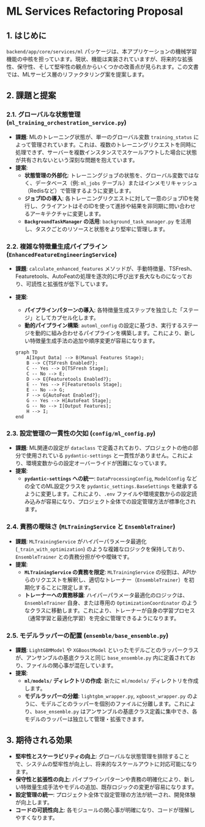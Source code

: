 # ML Services Refactoring Proposal

## 1. はじめに

`backend/app/core/services/ml` パッケージは、本アプリケーションの機械学習機能の中核を担っています。現状、機能は実装されていますが、将来的な拡張性、保守性、そして堅牢性の観点からいくつかの改善点が見られます。この文書では、MLサービス層のリファクタリング案を提案します。

## 2. 課題と提案

### 2.1. グローバルな状態管理 (`ml_training_orchestration_service.py`)

- **課題**: MLのトレーニング状態が、単一のグローバル変数 `training_status` によって管理されています。これは、複数のトレーニングリクエストを同時に処理できず、サーバーを複数インスタンスでスケールアウトした場合に状態が共有されないという深刻な問題を抱えています。
- **提案**:
    - **状態管理の外部化**: トレーニングジョブの状態を、グローバル変数ではなく、データベース（例: `ml_jobs` テーブル）またはインメモリキャッシュ（Redisなど）で管理するように変更します。
    - **ジョブIDの導入**: 各トレーニングリクエストに対して一意のジョブIDを発行し、クライアントはそのIDを使って進捗や結果を非同期に問い合わせるアーキテクチャに変更します。
    - **`BackgroundTaskManager` の活用**: `background_task_manager.py` を活用し、タスクごとのリソースと状態をより堅牢に管理します。

### 2.2. 複雑な特徴量生成パイプライン (`EnhancedFeatureEngineeringService`)

- **課題**: `calculate_enhanced_features` メソッドが、手動特徴量、TSFresh、Featuretools、AutoFeatの処理を逐次的に呼び出す長大なものになっており、可読性と拡張性が低下しています。
- **提案**:
    - **パイプラインパターンの導入**: 各特徴量生成ステップを独立した「ステージ」としてカプセル化します。
    - **動的パイプライン構築**: `automl_config` の設定に基づき、実行するステージを動的に組み合わせるパイプラインを構築します。これにより、新しい特徴量生成手法の追加や順序変更が容易になります。

    ```mermaid
    graph TD
        A[Input Data] --> B(Manual Features Stage);
        B --> C{TSFresh Enabled?};
        C -- Yes --> D[TSFresh Stage];
        C -- No --> E;
        D --> E{Featuretools Enabled?};
        E -- Yes --> F[Featuretools Stage];
        E -- No --> G;
        F --> G{AutoFeat Enabled?};
        G -- Yes --> H[AutoFeat Stage];
        G -- No --> I[Output Features];
        H --> I;
    end
    ```

### 2.3. 設定管理の一貫性の欠如 (`config/ml_config.py`)

- **課題**: ML関連の設定が `dataclass` で定義されており、プロジェクトの他の部分で使用されている `pydantic-settings` と一貫性がありません。これにより、環境変数からの設定オーバーライドが困難になっています。
- **提案**:
    - **`pydantic-settings` への統一**: `DataProcessingConfig`, `ModelConfig` などの全てのML設定クラスを `pydantic_settings.BaseSettings` を継承するように変更します。これにより、`.env` ファイルや環境変数からの設定読み込みが容易になり、プロジェクト全体での設定管理方法が標準化されます。

### 2.4. 責務の曖昧さ (`MLTrainingService` と `EnsembleTrainer`)

- **課題**: `MLTrainingService` がハイパーパラメータ最適化 (`_train_with_optimization`) のような複雑なロジックを保持しており、`EnsembleTrainer` との責務分担がやや曖昧です。
- **提案**:
    - **`MLTrainingService` の責務を限定**: `MLTrainingService` の役割は、APIからのリクエストを解釈し、適切なトレーナー（`EnsembleTrainer`）を初期化することに限定します。
    - **トレーナーへの責務移譲**: ハイパーパラメータ最適化のロジックは、`EnsembleTrainer` 自身、または専用の `OptimizationCoordinator` のようなクラスに移動します。これにより、トレーナーが自身の学習プロセス（通常学習と最適化学習）を完全に管理できるようになります。

### 2.5. モデルラッパーの配置 (`ensemble/base_ensemble.py`)

- **課題**: `LightGBMModel` や `XGBoostModel` といったモデルごとのラッパークラスが、アンサンブルの基底クラスと同じ `base_ensemble.py` 内に定義されており、ファイルの関心事が混在しています。
- **提案**:
    - **`ml/models/` ディレクトリの作成**: 新たに `ml/models/` ディレクトリを作成します。
    - **モデルラッパーの分離**: `lightgbm_wrapper.py`, `xgboost_wrapper.py` のように、モデルごとのラッパーを個別のファイルに分離します。これにより、`base_ensemble.py` はアンサンブルの基底クラス定義に集中でき、各モデルのラッパーは独立して管理・拡張できます。

## 3. 期待される効果

- **堅牢性とスケーラビリティの向上**: グローバルな状態管理を排除することで、システムの堅牢性が向上し、将来的なスケールアウトに対応可能になります。
- **保守性と拡張性の向上**: パイプラインパターンや責務の明確化により、新しい特徴量生成手法やモデルの追加、既存ロジックの変更が容易になります。
- **設定管理の統一**: プロジェクト全体で設定管理の方法が統一され、開発体験が向上します。
- **コードの可読性向上**: 各モジュールの関心事が明確になり、コードが理解しやすくなります。
